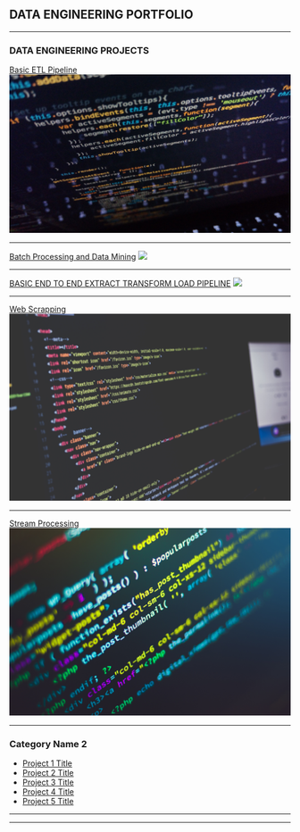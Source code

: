 ## DATA ENGINEERING PORTFOLIO

---

### DATA ENGINEERING PROJECTS 

[Basic ETL Pipeline](/sample_page)
<img src="images/P1.jpg?raw=true"/>

---
[Batch Processing and Data Mining](/pdf/sample_presentation.pdf)
<img src="images/P2.jpg?raw=true"/>

---
[BASIC END TO END EXTRACT TRANSFORM LOAD PIPELINE](http://example.com/)
<img src="images/P3.jpg?raw=true"/>

---
[Web Scrapping](http://example.com/)
<img src="images/P4.jpg?raw=true"/>

---
[Stream Processing](http://example.com/)
<img src="images/P5.jpg?raw=true"/>

---
### Category Name 2

- [Project 1 Title](http://example.com/)
- [Project 2 Title](http://example.com/)
- [Project 3 Title](http://example.com/)
- [Project 4 Title](http://example.com/)
- [Project 5 Title](http://example.com/)

---




---

<!-- Remove above link if you don't want to attibute -->
